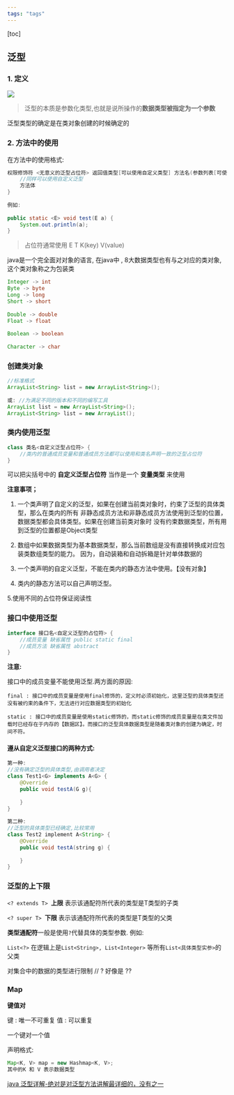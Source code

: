 ```yaml
---
tags: "tags"
---
```


[toc]

 
## 泛型
 
### 1. 定义

![](https://mynoteimg.oss-cn-beijing.aliyuncs.com/20191110012222.png)

> 泛型的本质是参数化类型,也就是说所操作的**数据类型被指定为一个参数**
 
泛型类型的确定是在类对象创建的时候确定的
 
### 2. 方法中的使用
 
在方法中的使用格式:
```java
权限修饰符 <无意义的泛型占位符> 返回值类型[可以使用自定义类型] 方法名(参数列表[可使用自定义泛型类型]) {
    //同样可以使用自定义泛型
    方法体
}
 
例如:
 
public static <E> void test(E a) {
    System.out.println(a);
}
```
> 占位符通常使用 E T K(key) V(value)
 
java是一个完全面对对象的语言, 在java中 , 8大数据类型也有与之对应的类对象,这个类对象称之为包装类
 
```java
Integer -> int
Byte -> byte
Long -> long
Short -> short
 
Double -> double
Float -> float
 
Boolean -> boolean
 
Character -> char
```
 
### 创建类对象
 
```java
//标准格式
ArrayList<String> list = new ArrayList<String>();
 
或: //为满足不同的版本和不同的编写工具
ArrayList list = new ArrayList<String>();
ArrayList<String> list = new ArrayList();
```
 
### 类内使用泛型
 
```java
class 类名<自定义泛型占位符> {
    //类内的普通成员变量和普通成员方法都可以使用和类名声明一致的泛型占位符
}
```
 
可以把尖括号中的 **自定义泛型占位符** 当作是一个 **变量类型** 来使用
 
**注意事项；**
 
1. 一个类声明了自定义的泛型，如果在创建当前类对象时，约束了泛型的具体类型，那么在类内的所有
非静态成员方法和非静态成员方法使用到泛型的位置，数据类型都会具体类型。如果在创建当前类对象时
没有约束数据类型，所有用到泛型的位置都是Object类型
 
2. 数组中如果数据类型为基本数据类型，那么当前数组是没有直接转换成对应包装类数组类型的能力。
因为，自动装箱和自动拆箱是针对单体数据的
 
1. 一个类声明的自定义泛型，不能在类内的静态方法中使用。【没有对象】
 
2. 类内的静态方法可以自己声明泛型。
 
5.使用不同的占位符保证阅读性
 
### 接口中使用泛型
 
```java
interface 接口名<自定义泛型的占位符> {
    //成员变量 缺省属性 public static final
    //成员方法 缺省属性 abstract
}
```
**注意:**
 
接口中的成员变量不能使用泛型.两方面的原因:
 
    final : 接口中的成员变量是使用final修饰的，定义时必须初始化，这里泛型的具体类型还没有被约束的条件下，无法进行对应数据类型的初始化
 
    static : 接口中的成员变量是使用static修饰的，而static修饰的成员变量是在类文件加载时已经存在于内存的【数据区】。而接口的泛型具体数据类型是随着类对象的创建为确定，时间不符。
 
#### 遵从自定义泛型接口的两种方式:
 
```java
第一种:
//没有确定泛型的具体类型,由调用者决定
class Test1<G> implements A<G> {
    @Override
    public void testA(G g){
 
    }
}
 
第二种:
//泛型的具体类型已经确定,比较常用
class Test2 implement A<String> {
    @Override
    public void testA(string g) {
 
    }
}
```
### 泛型的上下限
 
`<? extends T> `**上限**
表示该通配符所代表的类型是T类型的子类
 
`<? super T> `**下限**
表示该通配符所代表的类型是T类型的父类
 
**类型通配符**一般是使用` ? `代替具体的类型参数. 例如:
 
`List<?>` 在逻辑上是`List<String>, List<Integer>` 等所有`List<具体类型实参>`的父类
 
对集合中的数据的类型进行限制 // ? 好像是 ??
 
### Map
 
**键值对**
 
键 : 唯一不可重复
值 : 可以重复
 
一个键对一个值
 
声明格式:
 
```java
Map<K, V> map = new Hashmap<K, V>;
其中的K 和 V 表示数据类型
```
[java 泛型详解-绝对是对泛型方法讲解最详细的，没有之一](https://blog.csdn.net/s10461/article/details/53941091)

